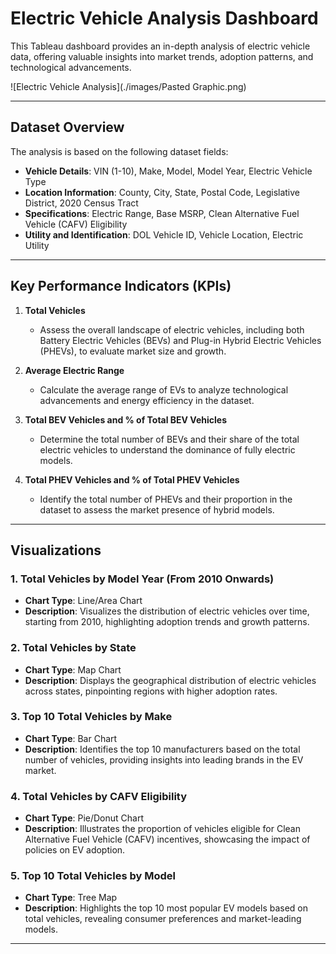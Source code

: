 # Electric Vehicle Analysis Dashboard

This Tableau dashboard provides an in-depth analysis of electric vehicle data, offering valuable insights into market trends, adoption patterns, and technological advancements.

![Electric Vehicle Analysis](./images/Pasted Graphic.png)


---

## **Dataset Overview**

The analysis is based on the following dataset fields:
- **Vehicle Details**: VIN (1-10), Make, Model, Model Year, Electric Vehicle Type  
- **Location Information**: County, City, State, Postal Code, Legislative District, 2020 Census Tract  
- **Specifications**: Electric Range, Base MSRP, Clean Alternative Fuel Vehicle (CAFV) Eligibility  
- **Utility and Identification**: DOL Vehicle ID, Vehicle Location, Electric Utility  

---

## **Key Performance Indicators (KPIs)**

1. **Total Vehicles**  
   - Assess the overall landscape of electric vehicles, including both Battery Electric Vehicles (BEVs) and Plug-in Hybrid Electric Vehicles (PHEVs), to evaluate market size and growth.

2. **Average Electric Range**  
   - Calculate the average range of EVs to analyze technological advancements and energy efficiency in the dataset.

3. **Total BEV Vehicles and % of Total BEV Vehicles**  
   - Determine the total number of BEVs and their share of the total electric vehicles to understand the dominance of fully electric models.

4. **Total PHEV Vehicles and % of Total PHEV Vehicles**  
   - Identify the total number of PHEVs and their proportion in the dataset to assess the market presence of hybrid models.

---

## **Visualizations**

### 1. **Total Vehicles by Model Year (From 2010 Onwards)**  
   - **Chart Type**: Line/Area Chart  
   - **Description**: Visualizes the distribution of electric vehicles over time, starting from 2010, highlighting adoption trends and growth patterns.

### 2. **Total Vehicles by State**  
   - **Chart Type**: Map Chart  
   - **Description**: Displays the geographical distribution of electric vehicles across states, pinpointing regions with higher adoption rates.

### 3. **Top 10 Total Vehicles by Make**  
   - **Chart Type**: Bar Chart  
   - **Description**: Identifies the top 10 manufacturers based on the total number of vehicles, providing insights into leading brands in the EV market.

### 4. **Total Vehicles by CAFV Eligibility**  
   - **Chart Type**: Pie/Donut Chart  
   - **Description**: Illustrates the proportion of vehicles eligible for Clean Alternative Fuel Vehicle (CAFV) incentives, showcasing the impact of policies on EV adoption.

### 5. **Top 10 Total Vehicles by Model**  
   - **Chart Type**: Tree Map  
   - **Description**: Highlights the top 10 most popular EV models based on total vehicles, revealing consumer preferences and market-leading models.


---

